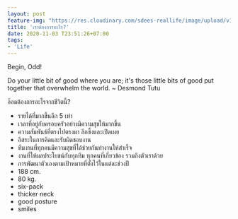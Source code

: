 ```yaml
---
layout: post
feature-img: "https://res.cloudinary.com/sdees-reallife/image/upload/v1555658919/sample_feature_img.png"
title: 'เราต้องการอะไร?'
date: 2020-11-03 T23:51:26+07:00
tags:
- 'Life'
---
```

Begin, Odd!

Do your little bit of good where you are; it's those little bits of good put together that overwhelm the world. ~ Desmond Tutu

<i class="fa fa-child" style="color:plum"></i>

อ๊อดต้องการอะไรจากชีวิตนี้?
- รายได้ที่มากขึ้นอีก 5 เท่า
- เวลาที่อยู่กับครอบครัวอย่างมีความสุขให้มากขึ้น
- ความสัมพันธ์ที่ตรงไปตรงมา ลึกซึ้งและเปิดเผย
- อิสระในการคิดและรับผิดชอบงาน
- ทีมงานที่ทุกคนมีความสุขที่ได้ช่วยกันทำงานให้สำเร็จ
- งานที่ให้ผลประโยชน์กับทุกทีม ทุกคนที่เกี่ยวข้อง รวมถึงตัวเราด้วย
- การพัฒนาตัวเองตามเป้าหมายที่ตั้งไว้ในแต่ละช่วงปี
- 188 cm.
- 80 kg.
- six-pack
- thicker neck
- good posture
- smiles
